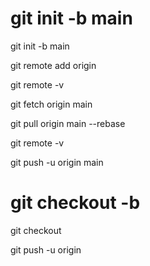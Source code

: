 # git init -b main
git init -b main

git remote add origin

git remote -v

git fetch origin main

git pull origin main --rebase

git remote -v

git push -u origin main

# git checkout -b <new-branch-name>

git checkout <new-branch-name>

git push -u origin <new-branch-name>



